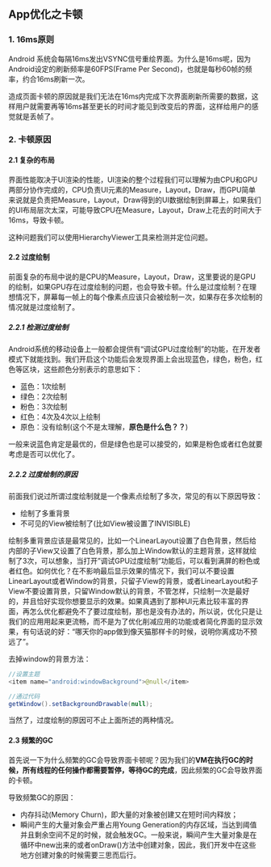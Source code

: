 ## App优化之卡顿

### 1. 16ms原则

Android 系统会每隔16ms发出VSYNC信号重绘界面。为什么是16ms呢，因为Android设定的刷新频率是60FPS(Frame Per Second)，也就是每秒60帧的频率，约合16ms刷新一次。

造成页面卡顿的原因就是我们无法在16ms内完成下次界面刷新所需要的数据，这样用户就需要再等16ms甚至更长的时间才能见到改变后的界面，这样给用户的感觉就是丢帧了。

### 2. 卡顿原因

#### 2.1 复杂的布局

界面性能取决于UI渲染的性能，UI渲染的整个过程我们可以理解为由CPU和GPU两部分协作完成的，CPU负责UI元素的Measure，Layout，Draw，而GPU简单来说就是负责把Measure，Layout，Draw得到的UI数据绘制到屏幕上，如果我们的UI布局层次太深，可能导致CPU在Measure，Layout，Draw上花去的时间大于16ms，导致卡顿。

这种问题我们可以使用HierarchyViewer工具来检测并定位问题。

#### 2.2 过度绘制

前面复杂的布局中说的是CPU的Measure，Layout，Draw，这里要说的是GPU的绘制，如果GPU存在过度绘制的问题，也会导致卡顿。什么是过度绘制？在理想情况下，屏幕每一帧上的每个像素点应该只会被绘制一次，如果存在多次绘制的情况就是过度绘制了。

##### 2.2.1 检测过度绘制

Android系统的移动设备上一般都会提供有“调试GPU过度绘制”的功能，在开发者模式下就能找到。我们开启这个功能后会发现界面上会出现蓝色，绿色，粉色，红色等区块，这些颜色分别表示的意思如下：

- 蓝色：1次绘制
- 绿色：2次绘制
- 粉色：3次绘制
- 红色：4次及4次以上绘制
- 原色：没有绘制(这个不是太理解，**原色是什么色？？**)

一般来说蓝色肯定是最优的，但是绿色也是可以接受的，如果是粉色或者红色就要考虑是否可以优化了。

##### 2.2.2 过度绘制的原因

前面我们说过所谓过度绘制就是一个像素点绘制了多次，常见的有以下原因导致：

- 绘制了多重背景
- 不可见的View被绘制了(比如View被设置了INVISIBLE)

绘制多重背景应该是最常见的，比如一个LinearLayout设置了白色背景，然后给内部的子View又设置了白色背景，那么加上Window默认的主题背景，这样就绘制了3次，可以想象，当打开”调试GPU过度绘制“功能后，可以看到满屏的粉色或者红色。如何优化？在不影响最后显示效果的情况下，我们可以不要设置LinearLayout或者Window的背景，只留子View的背景，或者LinearLayout和子View不要设置背景，只留Window默认的背景，不管怎样，只绘制一次是最好的，并且恰好实现你想要显示的效果。如果真遇到了那种UI元素比较丰富的界面，再怎么优化都避免不了要过度绘制，那也是没有办法的，所以说，优化只是让我们的应用用起来更流畅，而不是为了优化削减应用的功能或者简化界面的显示效果，有句话说的好：“哪天你的app做到像天猫那样卡的时候，说明你离成功不预远了”。

去掉window的背景方法：

```java
//设置主题
<item name="android:windowBackground">@null</item>

//通过代码
getWindow().setBackgroundDrawable(null);
```

当然了，过度绘制的原因可不止上面所述的两种情况。

#### 2.3 频繁的GC

首先说一下为什么频繁的GC会导致界面卡顿呢？因为我们的**VM在执行GC的时候，所有线程的任何操作都需要暂停，等待GC的完成**，因此频繁的GC会导致界面的卡顿。

导致频繁GC的原因：

- 内存抖动(Memory Churn)，即大量的对象被创建又在短时间内释放；
- 瞬间产生的大量对象会严重占用Young Generation的内存区域，当达到阈值并且剩余空间不足的时候，就会触发GC。一般来说，瞬间产生大量对象是在循环中new出来的或者onDraw()方法中创建对象，因此，我们开发中在这些地方创建对象的时候需要三思而后行。